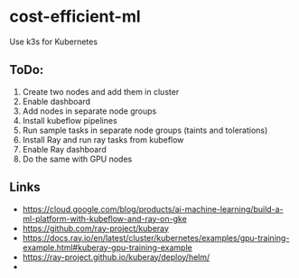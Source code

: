 # cost-efficient-ml
Use k3s for Kubernetes

## ToDo:
1. Create two nodes and add them in cluster
2. Enable dashboard
3. Add nodes in separate node groups
4. Install kubeflow pipelines
5. Run sample tasks in separate node groups (taints and tolerations)
6. Install Ray and run ray tasks from kubeflow
7. Enable Ray dashboard
8. Do the same with GPU nodes

## Links 
* https://cloud.google.com/blog/products/ai-machine-learning/build-a-ml-platform-with-kubeflow-and-ray-on-gke
* https://github.com/ray-project/kuberay
* https://docs.ray.io/en/latest/cluster/kubernetes/examples/gpu-training-example.html#kuberay-gpu-training-example
* https://ray-project.github.io/kuberay/deploy/helm/
* 